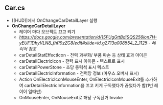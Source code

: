 ## Car.cs
* [[HUD]]에서 OnChangeCarDetailLayer 실행
* **OnChangeCarDetailLayer**
	* 레이어 마다 오브젝트 끄고 켜기
	+ *https://docs.google.com/presentation/d/15FUgGttBdiSQS256ion7H-yEUF1DhyVLN8_fhP9zZG8/edit#slide=id.g2713a008554_2_1125 - 레이어 참조*
	* carDetailStatEffectIcon - 전력 과부화/ 부품 파손 등 상태 효과 아이콘
	* carDetailElectricIcon - 전력 표시 아이콘 - 텍스트로 표시
	* carDetailPowerStone - 초당 동력석 표시 텍스트
	* carDetailElectricInformation - 전력망 정보 (마우스 오버시 표시)
	* Action OnElectricIconMouseEnter, OnElectricIconMouseExit를 추가하여 carDetailElectricInformation을 끄고 키게 구독했다가 끊었다가 함(1번 레이어 일때만)
	* OnMouseEnter, OnMouseExit로 해당 구독된거 Invoke